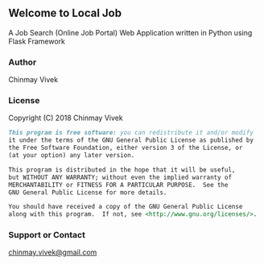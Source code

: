 ## Welcome to Local Job
A Job Search (Online Job Portal) Web Application written in Python using Flask Framework

### Author

Chinmay Vivek

### License

Copyright (C) 2018 Chinmay Vivek
```markdown
This program is free software: you can redistribute it and/or modify
it under the terms of the GNU General Public License as published by
the Free Software Foundation, either version 3 of the License, or
(at your option) any later version.

This program is distributed in the hope that it will be useful,
but WITHOUT ANY WARRANTY; without even the implied warranty of
MERCHANTABILITY or FITNESS FOR A PARTICULAR PURPOSE.  See the
GNU General Public License for more details.

You should have received a copy of the GNU General Public License
along with this program.  If not, see <http://www.gnu.org/licenses/>.
```

### Support or Contact

chinmay.vivek@gmail.com

